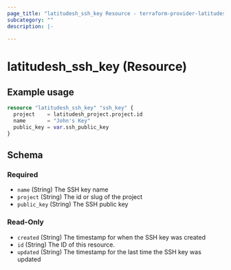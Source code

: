 ```yaml
---
page_title: "latitudesh_ssh_key Resource - terraform-provider-latitudesh"
subcategory: ""
description: |-
  
---
```


# latitudesh_ssh_key (Resource)



## Example usage

```terraform
resource "latitudesh_ssh_key" "ssh_key" {
  project    = latitudesh_project.project.id
  name       = "John's Key"
  public_key = var.ssh_public_key
}
```

<!-- schema generated by tfplugindocs -->
## Schema

### Required

- `name` (String) The SSH key name
- `project` (String) The id or slug of the project
- `public_key` (String) The SSH public key

### Read-Only

- `created` (String) The timestamp for when the SSH key was created
- `id` (String) The ID of this resource.
- `updated` (String) The timestamp for the last time the SSH key was updated